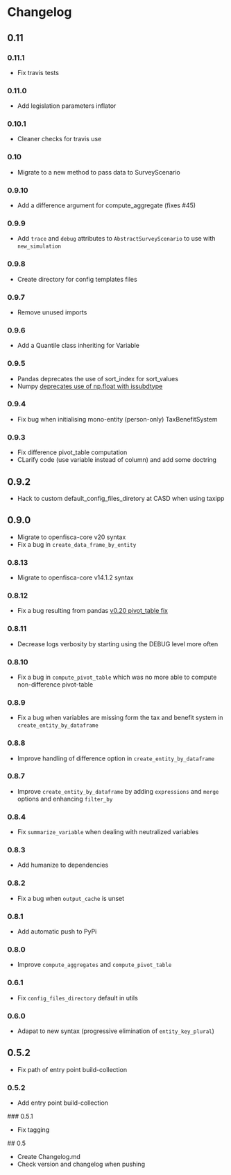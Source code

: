 
# Changelog

## 0.11

### 0.11.1

* Fix travis tests

### 0.11.0

* Add legislation parameters inflator

### 0.10.1

* Cleaner checks for travis use

### 0.10

* Migrate to a new method to pass data to SurveyScenario

### 0.9.10

* Add a difference argument for compute_aggregate (fixes #45)

### 0.9.9

* Add `trace` and `debug` attributes to `AbstractSurveyScenario` to use with `new_simulation`

### 0.9.8

* Create directory for config templates files

### 0.9.7

* Remove unused imports

### 0.9.6

* Add a Quantile class inheriting for Variable

### 0.9.5

* Pandas deprecates the use of sort_index for sort_values
* Numpy [deprecates use of np.float with issubdtype](https://github.com/numpy/numpy/pull/9505)

### 0.9.4

* Fix bug when initialising mono-entity (person-only) TaxBenefitSystem

### 0.9.3

* Fix difference pivot_table computation
* CLarify code (use variable instead of column) and add some doctring

## 0.9.2
* Hack to custom default_config_files_diretory at CASD when using taxipp

## 0.9.0

* Migrate to openfisca-core v20 syntax
* Fix a bug in `create_data_frame_by_entity`

### 0.8.13

* Migrate to openfisca-core v14.1.2 syntax

### 0.8.12

* Fix a bug resulting from pandas [v0.20 pivot_table fix](https://github.com/pandas-dev/pandas/pull/13554)

### 0.8.11

* Decrease logs verbosity by starting using the DEBUG level more often

### 0.8.10

* Fix a bug in `compute_pivot_table` which was no more able to compute non-difference pivot-table

### 0.8.9

* Fix a bug when variables are missing form the tax and benefit system in `create_entity_by_dataframe`

### 0.8.8

* Improve handling of difference option in `create_entity_by_dataframe`

### 0.8.7

* Improve `create_entity_by_dataframe` by adding `expressions` and `merge` options and enhancing `filter_by`

### 0.8.4

* Fix `summarize_variable` when dealing with neutralized variables

### 0.8.3

* Add humanize to dependencies

### 0.8.2

* Fix a bug when `output_cache` is unset

### 0.8.1

* Add automatic push to PyPi

### 0.8.0

* Improve `compute_aggregates` and `compute_pivot_table`

### 0.6.1

* Fix `config_files_directory` default in utils

### 0.6.0

* Adapat to new syntax (progressive elimination of `entity_key_plural`)

## 0.5.2

* Fix path of entry point build-collection

### 0.5.2

* Add entry point build-collection

### 0.5.1

* Fix tagging

## 0.5

* Create Changelog.md
* Check version and changelog when pushing
